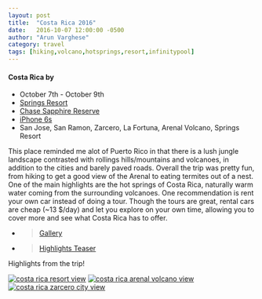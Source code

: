 ```yaml
---
layout: post
title:  "Costa Rica 2016"
date:   2016-10-07 12:00:00 -0500
author: "Arun Varghese"
category: travel
tags: [hiking,volcano,hotsprings,resort,infinitypool]
---
```


#### Costa Rica by <i class="fa fa-fw fa-plane"></i> 
+ <i class="fa fa-fw fa-calendar"></i> October 7th - October 9th
+ <i class="fa fa-fw fa-bed"></i> [Springs Resort](http://www.thespringscostarica.com/the-springs-room-descriptions.php?gclid=CjwKEAjw-Oy_BRDg4Iqok57a4kcSJADsuDK1zolwJNUo20C6PGf3875YJGAddXqgoD1RHCusf5D6jhoCjU_w_wcB)
+ <i class="fa fa-fw fa-credit-card"></i> [Chase Sapphire Reserve](https://www.chase.com/card-benefits/sapphirereserve/rewards)
+ <i class="fa fa-fw fa-camera"></i> [iPhone 6s](http://www.apple.com/shop/buy-iphone/iphone6s)
+ <i class="fa fa-fw fa-map-marker"></i> San Jose, San Ramon, Zarcero, La Fortuna, Arenal Volcano, Springs Resort

This place reminded me alot of Puerto Rico in that there is a lush jungle landscape contrasted with rollings hills/mountains and volcanoes, in addition to the cities and barely paved roads. Overall the trip was pretty fun, from hiking to get a good view of the Arenal to eating termites out of a nest. One of the main highlights are the hot springs of Costa Rica, naturally warm water coming from the surrounding volcanoes. One recommendation is rent your own car instead of doing a tour. Though the tours are great, rental cars are cheap (~13 $/day) and let you explore on your own time, allowing you to cover more and see what Costa Rica has to offer.

+ > [Gallery](http://imgur.com/a/Mv4CT)
+ > [Highlights Teaser](https://www.instagram.com/p/BLWphDiFic9/?taken-by=var_arun)  

Highlights from the trip!

<div class="img-container">
	<a target="_blank" href="http://i.imgur.com/qjAZ5nY.jpg"><img class="img-travel" src="http://i.imgur.com/qjAZ5nYh.jpg" alt
	="costa rica resort view"/></a>
	<a target="_blank" href="http://i.imgur.com/bJxL8sB.jpg"><img class="img-travel" src="http://i.imgur.com/bJxL8sBh.jpg" alt
	="costa rica arenal volcano view"/></a>
	<a target="_blank" href="http://i.imgur.com/bjU3Wk9.jpg"><img class="img-travel" src="http://i.imgur.com/bjU3Wk9h.jpg" alt
	="costa rica zarcero city view"/></a>
</div>





